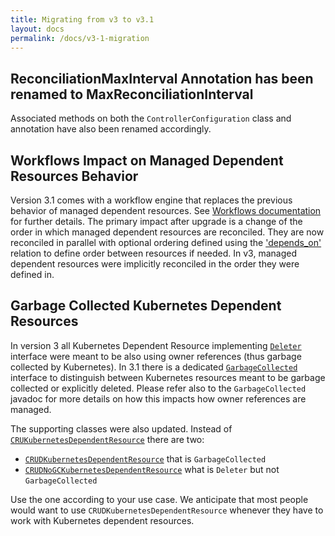 ```yaml
---
title: Migrating from v3 to v3.1
layout: docs
permalink: /docs/v3-1-migration
---
```


## ReconciliationMaxInterval Annotation has been renamed to MaxReconciliationInterval

Associated methods on both the `ControllerConfiguration` class and annotation have also been
renamed accordingly.

## Workflows Impact on Managed Dependent Resources Behavior

Version 3.1 comes with a workflow engine that replaces the previous behavior of managed dependent
resources.
See [Workflows documentation](https://javaoperatorsdk.io/docs/workflows) for further details.
The primary impact after upgrade is a change of the order in which managed dependent resources
are reconciled. They are now reconciled in parallel with optional ordering defined using the
['depends_on'](https://github.com/java-operator-sdk/java-operator-sdk/blob/df44917ef81725c10bbcb772ab7b434d511b13b9/operator-framework-core/src/main/java/io/javaoperatorsdk/operator/api/reconciler/dependent/Dependent.java#L23-L23)
relation to define order between resources if needed. In v3, managed dependent resources were
implicitly reconciled in the order they were defined in.

## Garbage Collected Kubernetes Dependent Resources

In version 3 all Kubernetes Dependent Resource
implementing [`Deleter`](https://github.com/java-operator-sdk/java-operator-sdk/blob/bd063ccb7d55c110e96f24d2a10860d10aedfdb6/operator-framework-core/src/main/java/io/javaoperatorsdk/operator/api/reconciler/dependent/Deleter.java#L13-L13)
interface were meant to be also using owner references (thus garbage collected by Kubernetes).
In 3.1 there is a
dedicated [`GarbageCollected`](https://github.com/java-operator-sdk/java-operator-sdk/blob/bd063ccb7d55c110e96f24d2a10860d10aedfdb6/operator-framework-core/src/main/java/io/javaoperatorsdk/operator/api/reconciler/dependent/GarbageCollected.java#L28-L28)
interface to distinguish between Kubernetes resources meant to be garbage collected or explicitly
deleted. Please refer also to the `GarbageCollected` javadoc for more details on how this
impacts how owner references are managed.

The supporting classes were also updated. Instead
of [`CRUKubernetesDependentResource`](https://github.com/java-operator-sdk/java-operator-sdk/blob/d99f65a736e9180e3f6de9a4239f80e47fc653fc/operator-framework-core/src/main/java/io/javaoperatorsdk/operator/processing/dependent/kubernetes/CRUKubernetesDependentResource.java)
there are two:

- [`CRUDKubernetesDependentResource`](https://github.com/java-operator-sdk/java-operator-sdk/blob/bd063ccb7d55c110e96f24d2a10860d10aedfdb6/operator-framework-core/src/main/java/io/javaoperatorsdk/operator/processing/dependent/kubernetes/CRUDKubernetesDependentResource.java)
  that is `GarbageCollected`
- [`CRUDNoGCKubernetesDependentResource`](https://github.com/java-operator-sdk/java-operator-sdk/blob/bd063ccb7d55c110e96f24d2a10860d10aedfdb6/operator-framework-core/src/main/java/io/javaoperatorsdk/operator/processing/dependent/kubernetes/CRUDNoGCKubernetesDependentResource.java)
  what is `Deleter` but not `GarbageCollected`

Use the one according to your use case. We anticipate that most people would want to use
`CRUDKubernetesDependentResource` whenever they have to work with Kubernetes dependent resources.